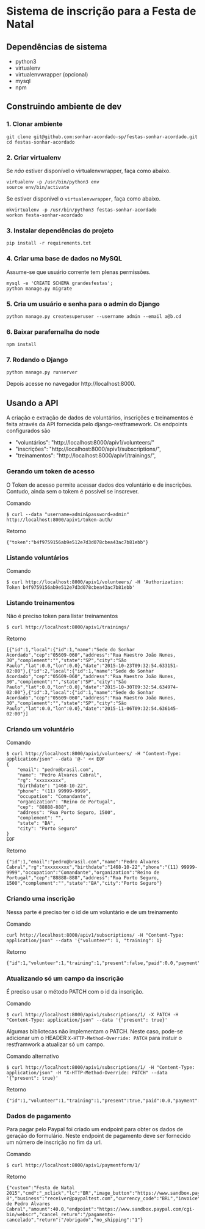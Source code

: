 # Sistema de inscrição para a Festa de Natal


## Dependências de sistema

* python3
* virtualenv
* virtualenvwrapper (opcional)
* mysql
* npm


## Construindo ambiente de dev


### 1. Clonar ambiente

```
git clone git@github.com:sonhar-acordado-sp/festas-sonhar-acordado.git
cd festas-sonhar-acordado
```


### 2. Criar virtualenv

Se *não* estiver disponível o virtualenvwrapper, faça como abaixo.

```
virtualenv -p /usr/bin/python3 env
source env/bin/activate
```

Se estiver disponível o `virtualenvwrapper`, faça como abaixo.

```
mkvirtualenv -p /usr/bin/python3 festas-sonhar-acordado
workon festa-sonhar-acordado
```


### 3. Instalar dependências do projeto

```
pip install -r requirements.txt
```


### 4. Criar uma base de dados no MySQL

Assume-se que usuário corrente tem plenas permissões.

```
mysql -e 'CREATE SCHEMA grandesfestas';
python manage.py migrate
```


### 5. Cria um usuário e senha para o admin do Django

```
python manage.py createsuperuser --username admin --email a@b.cd
```


### 6. Baixar parafernalha do node

```
npm install
```


### 7. Rodando o Django

```
python manage.py runserver
```

Depois acesse no navegador http://localhost:8000.


## Usando a API

A criação e extração de dados de voluntários, inscrições e treinamentos é feita
através da API fornecida pelo django-restframework. Os endpoints configurados são

* "voluntários": "http://localhost:8000/apiv1/volunteers/"
* "inscrições": "http://localhost:8000/apiv1/subscriptions/",
* "treinamentos": "http://localhost:8000/apiv1/trainings/",

### Gerando um token de acesso

O Token de acesso permite acessar dados dos voluntário e de inscrições.
Contudo, ainda sem o tokem é possível se inscrever.

Comando
```
$ curl --data "username=admin&password=admin" http://localhost:8000/apiv1/token-auth/
```

Retorno
```
{"token":"b4f9759156ab9e512e7d3d078cbea43ac7b81ebb"}
```


### Listando voluntários

Comando
```
$ curl http://localhost:8000/apiv1/volunteers/ -H 'Authorization: Token b4f9759156ab9e512e7d3d078cbea43ac7b81ebb'
```


### Listando treinamentos

Não é preciso token para listar treinamentos

```
$ curl http://localhost:8000/apiv1/trainings/
```

Retorno
```
[{"id":1,"local":{"id":1,"name":"Sede do Sonhar Acordado","cep":"05609-060","address":"Rua Maestro João Nunes, 30","complement":"","state":"SP","city":"São Paulo","lat":0.0,"lon":0.0},"date":"2015-10-23T09:32:54.633151-02:00"},{"id":2,"local":{"id":1,"name":"Sede do Sonhar Acordado","cep":"05609-060","address":"Rua Maestro João Nunes, 30","complement":"","state":"SP","city":"São Paulo","lat":0.0,"lon":0.0},"date":"2015-10-30T09:32:54.634974-02:00"},{"id":3,"local":{"id":1,"name":"Sede do Sonhar Acordado","cep":"05609-060","address":"Rua Maestro João Nunes, 30","complement":"","state":"SP","city":"São Paulo","lat":0.0,"lon":0.0},"date":"2015-11-06T09:32:54.636145-02:00"}]
```


### Criando um voluntário

Comando
```
$ curl http://localhost:8000/apiv1/volunteers/ -H "Content-Type: application/json" --data '@-' << EOF
{
    "email": "pedro@brasil.com",
    "name": "Pedro Alvares Cabral",
    "rg": "xxxxxxxxx",
    "birthdate": "1468-10-22",
    "phone": "(11) 99999-9999",
    "occupation": "Comandante",
    "organization": "Reino de Portugal",
    "cep": "88888-888",
    "address": "Rua Porto Seguro, 1500",
    "complement": "",
    "state": "BA",
    "city": "Porto Seguro"
}
EOF
```

Retorno
```
{"id":1,"email":"pedro@brasil.com","name":"Pedro Alvares Cabral","rg":"xxxxxxxxx","birthdate":"1468-10-22","phone":"(11) 99999-9999","occupation":"Comandante","organization":"Reino de Portugal","cep":"88888-888","address":"Rua Porto Seguro, 1500","complement":"","state":"BA","city":"Porto Seguro"}
```

### Criando uma inscrição

Nessa parte é preciso ter o id de um voluntário e de um treinamento

Comando
```
curl http://localhost:8000/apiv1/subscriptions/ -H "Content-Type: application/json" --data '{"volunteer": 1, "training": 1}
```

Retorno
```
{"id":1,"volunteer":1,"training":1,"present":false,"paid":0.0,"payment":"","extra":0,"valid":false}
```


### Atualizando só um campo da inscrição

É preciso usar o método PATCH com o id da inscrição.

Comando
```
$ curl http://localhost:8000/apiv1/subscriptions/1/ -X PATCH -H "Content-Type: application/json" --data '{"present": true}'
```

Algumas bibliotecas não implementam o PATCH. Neste caso, pode-se adicionar um o HEADER
`X-HTTP-Method-Override: PATCH` para instuir o restframwork a atualizar só um campo.

Comando alternativo
```
$ curl http://localhost:8000/apiv1/subscriptions/1/ -H "Content-Type: application/json" -H "X-HTTP-Method-Override: PATCH" --data '{"present": true}'
```

Retorno
```
{"id":1,"volunteer":1,"training":1,"present":true,"paid":0.0,"payment":"","extra":0,"valid":false}
```


### Dados de pagamento

Para pagar pelo Paypal foi criado um endpoint para obter os dados de geração
do formulário. Neste endpoint de pagamento deve ser fornecido um número de inscrição
no fim da url.

Comando
```
$ curl http://localhost:8000/apiv1/paymentform/1/
```

Retorno
```
{"custom":"Festa de Natal 2015","cmd":"_xclick","lc":"BR","image_button":"https://www.sandbox.paypal.com/en_US/i/btn/btn_buynowCC_LG.gif","notify_url":"http://localhost:8000/payment/paypal/","charset":"utf-8","business":"receiver@paypaltest.com","currency_code":"BRL","invoice":"Subscription(id=1)","item_name":"Inscrição de Pedro Alvares Cabral","amount":40.0,"endpoint":"https://www.sandbox.paypal.com/cgi-bin/webscr","cancel_return":"/pagamento-cancelado","return":"/obrigado","no_shipping":"1"}
```

